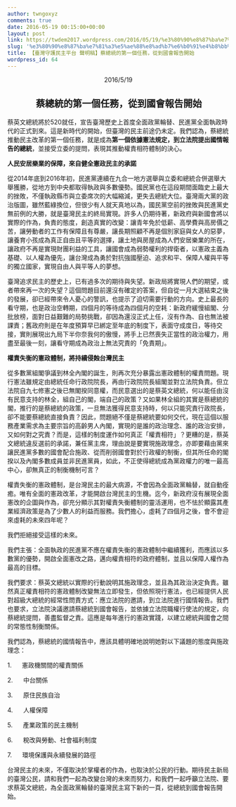 ```yaml
---
author: twngoxyz
comments: true
date: 2016-05-19 00:15:00+00:00
layout: post
link: https://twdem2017.wordpress.com/2016/05/19/%e3%80%90%e8%87%ba%e7%81%a3%e5%ae%88%e8%ad%b7%e6%b0%91%e4%b8%bb%e5%b9%b3%e5%8f%b0-%e8%81%b2%e6%98%8e%e7%a8%bf%e3%80%91%e8%94%a1%e7%b8%bd%e7%b5%b1%e7%9a%84%e7%ac%ac%e4%b8%80%e5%80%8b%e4%bb%bb%e5%8b%99/
slug: '%e3%80%90%e8%87%ba%e7%81%a3%e5%ae%88%e8%ad%b7%e6%b0%91%e4%b8%bb%e5%b9%b3%e5%8f%b0-%e8%81%b2%e6%98%8e%e7%a8%bf%e3%80%91%e8%94%a1%e7%b8%bd%e7%b5%b1%e7%9a%84%e7%ac%ac%e4%b8%80%e5%80%8b%e4%bb%bb%e5%8b%99'
title: 【臺灣守護民主平台 聲明稿】蔡總統的第一個任務，從到國會報告開始
wordpress_id: 64
---
```


  


                                                        2016/5/19

  


##              **蔡總統的第一個任務，從到國會報告開始**

  


蔡英文總統將於520就任，宣告臺灣歷史上首度全面政黨輪替、民進黨全面執政時代的正式到來。這是新時代的開始，但臺灣的民主前途仍未定。我們認為，蔡總統推動民主改革的第一個任務，就是成為**第一個依據憲法規定，到立法院提出國情報告的總統**，並接受立委的提問，表現其推動權責相符體制的決心。

  


**人民安居樂業的保障，來自健全憲政民主的承諾**

從2014年底到2016年初，民進黨連續在九合一地方選舉與立委和總統合併選舉大舉獲勝，從地方到中央都取得執政與多數優勢。國民黨也在這段期間面臨史上最大的挫敗，不僅執政縣市與立委席次的大幅縮減，更失去總統大位。臺灣兩大黨的政治版圖，雖然藍綠換位，但很少有人就天真地以為，國民黨空前的挫敗與民進黨史無前例的大勝，就是臺灣民主的終局實現。許多人仍期待著，新政府與新國會將以實際的作為，負責的態度，創造真實的改變：讓青年免於低薪、高學費與高房價之苦，讓勞動者的工作有保障且有尊嚴，讓長期照顧不再是個別家庭與女人的惡夢，讓養育小孩成為真正自由且平等的選擇，讓土地與房屋成為人們安居樂業的所在，讓政府不再是實現財團利益的工具，讓國會成為弱勢權利的捍衛者，以憲政主義為基礎、以人權為優先，讓台灣成為勇於對抗強國壓迫、追求和平、保障人權與平等的獨立國家，實現自由人與平等人的夢想。

臺灣追求民主的歷史上，已有過多次的期待與失望。新政局將實現人們的期望，或者帶來再一次的失望？這個問題目前還沒有確定的答案，但自從一月大選結束之後的發展，卻已經帶來令人憂心的警訊，也提示了迫切需要行動的方向。史上最長的看守期，也是政治空轉期，四個月的等待成為四個月的空耗：新政府緩慢組閣、分批放榜，面對日益艱難的局勢挑戰，卻因為還沒正式上任，沒有作為、自也無法被課責；舊政府則是在年度預算早已綁定至年底的制度下，表面守成度日，等待交接，實則展現出九局下半你奈我何的傲慢，將手上已然喪失正當性的政治權力，用盡至最後一刻，讓看守期成為政治上無法究責的「免責期」。

  


**權責失衡的憲政體制，將持續侵蝕台灣民主**

從多數黨組閣爭議到林全內閣的誕生，則再次充分暴露出憲政體制的權責問題。現行憲法雖規定由總統任命行政院院長，再由行政院院長組閣並對立法院負責。但立法院自九七修憲之後已無閣揆同意權，而民意選出的是蔡英文總統，何以能任由沒有民意支持的林全，組自己的閣，端自己的政策？又如果林全組的其實是蔡總統的閣，推行的是蔡總統的政策，一旦無法獲得民意支持時，何以只能究責行政院長，卻不能要蔡總統直接負責？因此，問題絕不僅是蔡總統要如何交代，現在這個以服務產業需求為主要宗旨的高齡男人內閣，實現的是誰的政治理念、誰的政治安排，又如何對之究責？而是，這樣的制度運作如何真正「權責相符」？更糟的是，蔡英文總統違反選前的承諾，兼任黨主席，理由說是要實現施政理念，亦即要藉由黨來讓民進黨多數的國會配合施政、從而削弱國會對於行政權的制衡，但其所任命的閣揆以及內閣多數成員並非民進黨員，如此，不正使得總統成為黨政權力的唯一最高中心，卻無真正的制衡機制可言？

權責失衡的憲政體制，是台灣民主的最大病源，不會因為全面政黨輪替，就自動痊癒。唯有全面的憲政改革，才能開啟台灣民主的生機。迄今，新政府沒有展現全面憲改的企圖與作為，卻充分顯示其對權責失衡體制的靈活運用，也不怯於顯露其產業經濟政策是為了少數人的利益而服務。我們擔心，[](https://www.blogger.com/null)虛耗了四個月之後，會不會迎來虛耗的未來四年呢？

  


我們拒絕接受這樣的未來。

  


我們主張：全面執政的民進黨不應在權責失衡的憲政體制中繼續獲利，而應該以多數黨的優勢，開啟全面憲改之路，邁向權責相符的政府體制，並且以保障人權作為最高的目標。

我們要求：蔡英文總統以實際的行動說明其施政理念，並且為其政治決定負責。雖然真正權責相符的憲政體制改變無法立即發生，但依照現行憲法，也已經提供人民對超級大總統的經常性問責方式：應立法院的邀請，到立法院進行國情報告。我們也要求，立法院決議邀請蔡總統到國會報告，並依據立法院職權行使法的規定，向蔡總統提問，善盡監督之責。這應是每年進行的憲政實踐，以建立總統與國會之間的常態性制衡關係。

我們認為，蔡總統的國情報告中，應該具體明確地說明她對以下議題的態度與施政理念：

1.      憲政機關間的權責關係

2.      中台關係

3.      原住民族自治

4.      人權保障

5.      產業政策的民主機制

6.      稅改與勞動、社會福利制度

7.      環境保護與永續發展的路徑

台灣民主的未來，不僅取決於掌權者的作為，也取決於公民的行動。期待民主新局的臺灣公民，請和我們一起為改變台灣的未來而努力，和我們一起呼籲立法院、要求蔡英文總統，為全面政黨輪替的臺灣民主寫下新的一頁，從總統到國會報告開始。

  


  


  

